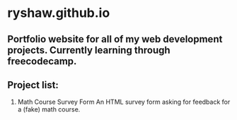 # ryshaw.github.io

## Portfolio website for all of my web development projects. Currently learning through freecodecamp.

## Project list:

1. Math Course Survey Form
An HTML survey form asking for feedback for a (fake) math course.
